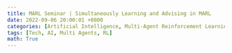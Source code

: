 ```yaml
---
title: MARL Seminar | Simultaneously Learning and Advising in MARL
date: 2022-09-06 20:00:01 +0800
categories: [Artificial Intelligence, Multi-Agent Reinforcement Learning]
tags: [Tech, AI, Multi Agents, RL]
math: True
---
```


<object data="{{ site.baseurl }}/assets/img/2022-09-06-MARL-seminar-Simultaneously-Learning-and-Advising/slides_ly220906.pdf" type="application/pdf" width="100%" height="1000px">
</object>

